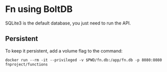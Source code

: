 # Fn using BoltDB

SQLite3 is the default database, you just need to run the API.

## Persistent

To keep it persistent, add a volume flag to the command:

```
docker run --rm -it --privileged -v $PWD/fn.db:/app/fn.db -p 8080:8080 fnproject/functions
```
